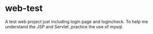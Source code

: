 # web-test
A test web project
just including login page and logincheck.
To help me understand the JSP and Servlet ,practice the use of mysql.
